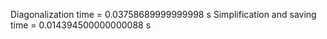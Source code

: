 Diagonalization time = 0.03758689999999998 s
Simplification and saving time = 0.014394500000000088 s